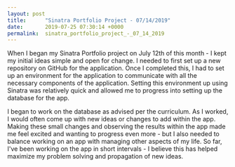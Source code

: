 ```yaml
---
layout: post
title:      "Sinatra Portfolio Project - 07/14/2019"
date:       2019-07-25 07:30:14 +0000
permalink:  sinatra_portfolio_project_-_07_14_2019
---
```



  When I began my Sinatra Portfolio project on July 12th of this month - I kept my initial ideas simple and open for change.  I needed to first set up a new repository on GitHub for the application.  Once I completed this,  I had to set up an environment for the application to communicate with all the necessary components of the application.  Setting this environment up using Sinatra was relatively quick and allowed me to progress into setting up the database for the app. 
	
  I began to work on the database as advised per the curriculum.  As I worked, I would often come up with new ideas or changes to add within the app.  Making these small changes and observing the results within the app made me feel excited and wanting to progress even more - but I also needed to balance working on an app with managing other aspects of my life.  So far, I've been working on the app in short intervals - I believe this has helped maximize my problem solving and propagation of new ideas.
